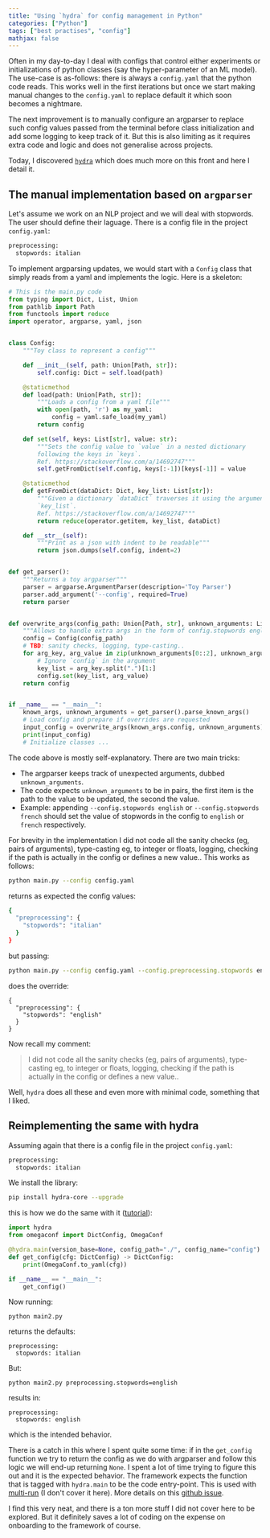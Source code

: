 ```yaml
---
title: "Using `hydra` for config management in Python"
categories: ["Python"]
tags: ["best practises", "config"]
mathjax: false
---
```


Often in my day-to-day I deal with configs that control either experiments or initializations of 
python classes (say the hyper-parameter of an ML model). 
The use-case is as-follows: there is always a `config.yaml` that the python code 
reads. This works well in the first iterations but once we start making 
manual changes to the `config.yaml` to replace default it which soon becomes a nightmare.

The next improvement is to manually configure an argparser to replace such config values 
passed from the terminal before class initialization and add some logging to keep track of it. 
But this is also limiting as it requires extra code and logic and does not generalise across projects.

Today, I discovered [`hydra`](https://github.com/facebookresearch/hydra) which does much more on this front and here I detail it. 

## The manual implementation based on `argparser` 
Let's assume we work on an NLP project and we will deal with stopwords. The user should define their laguage. 
There is a config file in the project `config.yaml`:
```bash
preprocessing:
  stopwords: italian
```

To implement argparsing updates, we would start with a `Config` class that simply reads from a yaml and implements the logic.
Here is a skeleton: 
```python
# This is the main.py code
from typing import Dict, List, Union
from pathlib import Path
from functools import reduce
import operator, argparse, yaml, json


class Config:
    """Toy class to represent a config"""

    def __init__(self, path: Union[Path, str]):
        self.config: Dict = self.load(path)

    @staticmethod
    def load(path: Union[Path, str]):
        """Loads a config from a yaml file"""
        with open(path, 'r') as my_yaml:
            config = yaml.safe_load(my_yaml)
        return config

    def set(self, keys: List[str], value: str):
        """Sets the config value to `value` in a nested dictionary
        following the keys in `keys`.
        Ref. https://stackoverflow.com/a/14692747"""
        self.getFromDict(self.config, keys[:-1])[keys[-1]] = value

    @staticmethod
    def getFromDict(dataDict: Dict, key_list: List[str]):
        """Given a dictionary `dataDict` traverses it using the arguments in
        `key_list`.
        Ref. https://stackoverflow.com/a/14692747"""
        return reduce(operator.getitem, key_list, dataDict)

    def __str__(self):
        """Print as a json with indent to be readable"""
        return json.dumps(self.config, indent=2)


def get_parser():
    """Returns a toy argparser"""
    parser = argparse.ArgumentParser(description='Toy Parser')
    parser.add_argument('--config', required=True)
    return parser


def overwrite_args(config_path: Union[Path, str], unknown_arguments: List):
    """Allows to handle extra args in the form of config.stopwords english"""
    config = Config(config_path)
    # TBD: sanity checks, logging, type-casting..
    for arg_key, arg_value in zip(unknown_arguments[0::2], unknown_arguments[1::2]):
        # Ignore `config` in the argument
        key_list = arg_key.split(".")[1:]
        config.set(key_list, arg_value)
    return config


if __name__ == "__main__":
    known_args, unknown_arguments = get_parser().parse_known_args()
    # Load config and prepare if overrides are requested
    input_config = overwrite_args(known_args.config, unknown_arguments)
    print(input_config)
    # Initialize classes ...
```

The code above is mostly self-explanatory. There are two main tricks: 
- The argparser keeps track of unexpected arguments, dubbed `unknown_arguments`. 
- The code expects `unknown_arguments` to be in pairs, the first item is the path to the value to be updated, the second the value. 
- Example: appending `--config.stopwords english` or `--config.stopwords french` should set the value of stopwords in the config to `english` or `french` respectively. 

For brevity in the implementation I did not code all the sanity checks (eg, pairs of arguments), 
type-casting eg, to integer or floats, logging, checking if the path is actually in the config or defines a new value.. 
This works as follows: 
```bash
python main.py --config config.yaml 
```
returns as expected the config values: 
```bash
{
  "preprocessing": {
    "stopwords": "italian"
  }
}
```
but passing:
```bash 
python main.py --config config.yaml --config.preprocessing.stopwords english
```
does the override: 
```shell
{
  "preprocessing": {
    "stopwords": "english"
  }
}
```

Now recall my comment: 
> I did not code all the sanity checks (eg, pairs of arguments), 
type-casting eg, to integer or floats, logging, checking if the path is actually in the config or defines a new value..

Well, `hydra` does all these and even more with minimal code, something that I liked.

## Reimplementing the same with hydra
Assuming again that there is a config file in the project `config.yaml`:
```bash
preprocessing:
  stopwords: italian
```
We install the library: 
```bash
pip install hydra-core --upgrade
```
this is how we do the same with it ([tutorial](https://hydra.cc/docs/intro/)): 
```python 
import hydra
from omegaconf import DictConfig, OmegaConf

@hydra.main(version_base=None, config_path="./", config_name="config")
def get_config(cfg: DictConfig) -> DictConfig:
    print(OmegaConf.to_yaml(cfg))

if __name__ == "__main__":
    get_config()
```
Now running:
```
python main2.py
```
returns the defaults: 
```shell
preprocessing:
  stopwords: italian
```
But:
```shell
python main2.py preprocessing.stopwords=english
```
results in: 
```shell
preprocessing:
  stopwords: english
```
which is the intended behavior. 

There is a catch in this where I spent quite some time: 
if in the `get_config` function we try to return the config as we do with argparser and follow 
this logic we will end-up returning `None`. I spent a lot of time trying to figure this out and 
it is the expected behavior. The framework expects the function that is tagged 
with `hydra.main` to be the code entry-point. This is used with 
[multi-run](https://hydra.cc/docs/tutorials/basic/running_your_app/multi-run/) (I don't cover it here). 
More details on this [github issue](https://github.com/facebookresearch/hydra/issues/332). 

I find this very neat, and there is a ton more stuff I did not cover here to be explored. 
But it definitely saves a lot of coding on the expense on onboarding to the framework of course. 